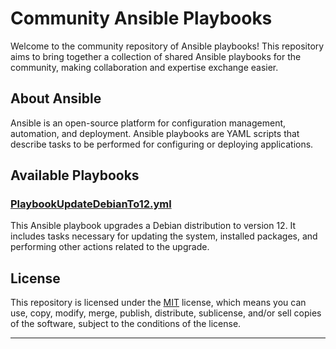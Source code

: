# Community Ansible Playbooks

Welcome to the community repository of Ansible playbooks! This repository aims to bring together a collection of shared Ansible playbooks for the community, making collaboration and expertise exchange easier.

## About Ansible

Ansible is an open-source platform for configuration management, automation, and deployment. Ansible playbooks are YAML scripts that describe tasks to be performed for configuring or deploying applications.

## Available Playbooks

### [PlaybookUpdateDebianTo12.yml](PlaybookUpdateDebianTo12.yml)

This Ansible playbook upgrades a Debian distribution to version 12. It includes tasks necessary for updating the system, installed packages, and performing other actions related to the upgrade.

## License

This repository is licensed under the [MIT](LICENSE) license, which means you can use, copy, modify, merge, publish, distribute, sublicense, and/or sell copies of the software, subject to the conditions of the license.

---

